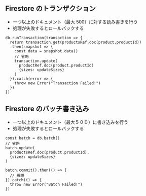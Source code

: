 ## Firestore のトランザクション

- 一つ以上のドキュメント（最大 500）に対する読み書きを行う
- 処理が失敗するとロールバックする

```JS
db.runTransaction(transaction => {
  return transaction.get(productsRef.doc(product.productId))
  .then(snapshot => {
    const data = snapshot.data()
    // 省略
    transaction.update(
      productRef.doc(product.productId)
      {sizes: updateSizes}
    )
  }).catch(error => {
    throw new Error("Transaction Failed!")
  })
})
```

## Firestore のバッチ書き込み

- 一つ以上のドキュメント（最大５００）に書き込みを行う
- 処理が失敗するとロールバックする

```JS
const batch = db.batch()
// 省略
batch.update(
  productsRef.doc(product.productId),
  {sizez: updateSizes}
)

batch.commit().then(() => {
  // 省略
}).catch(() => {
  throw new Error("Batch Failed!")
})
```
